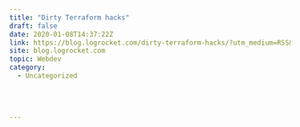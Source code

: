 ```yaml
---
title: "Dirty Terraform hacks"
draft: false
date: 2020-01-08T14:37:22Z
link: https://blog.logrocket.com/dirty-terraform-hacks/?utm_medium=RSS&utm_source=hune
site: blog.logrocket.com
topic: Webdev
category:
  - Uncategorized
  
   
  

---
```

